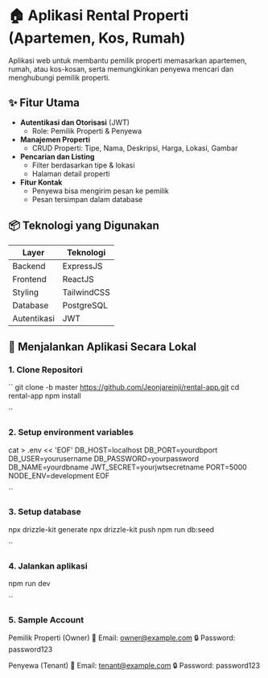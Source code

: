 # 🏠 Aplikasi Rental Properti (Apartemen, Kos, Rumah)

Aplikasi web untuk membantu pemilik properti memasarkan apartemen, rumah, atau kos-kosan, serta memungkinkan penyewa mencari dan menghubungi pemilik properti.

## ✨ Fitur Utama

- **Autentikasi dan Otorisasi** (JWT)
  - Role: Pemilik Properti & Penyewa
- **Manajemen Properti**
  - CRUD Properti: Tipe, Nama, Deskripsi, Harga, Lokasi, Gambar
- **Pencarian dan Listing**
  - Filter berdasarkan tipe & lokasi
  - Halaman detail properti
- **Fitur Kontak**
  - Penyewa bisa mengirim pesan ke pemilik
  - Pesan tersimpan dalam database

## 📦 Teknologi yang Digunakan

| Layer       | Teknologi    |
|-------------|--------------|
| Backend     | ExpressJS    |
| Frontend    | ReactJS      |
| Styling     | TailwindCSS  |
| Database    | PostgreSQL   |
| Autentikasi | JWT          |

## 🚀 Menjalankan Aplikasi Secara Lokal

### 1. Clone Repositori

``
git clone -b master https://github.com/Jeonjareinji/rental-app.git
cd rental-app
npm install

``
### 2. Setup environment variables
cat > .env << 'EOF'
DB_HOST=localhost
DB_PORT=yourdbport
DB_USER=yourusername
DB_PASSWORD=yourpassword
DB_NAME=yourdbname
JWT_SECRET=yourjwtsecretname
PORT=5000
NODE_ENV=development
EOF

``
### 3. Setup database
npx drizzle-kit generate
npx drizzle-kit push
npm run db:seed

``
### 4. Jalankan aplikasi
npm run dev

``
### 5. Sample Account
Pemilik Properti (Owner)
📧 Email: owner@example.com
🔒 Password: password123

Penyewa (Tenant)
📧 Email: tenant@example.com
🔒 Password: password123
